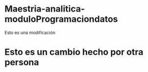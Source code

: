 # Maestria-analitica-moduloProgramaciondatos

Esto es una modificación

# Esto es un cambio hecho por otra persona 
